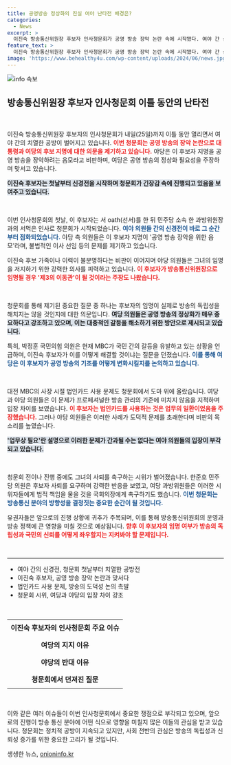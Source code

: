 ```yaml
---
title: 공영방송 정상화의 진실 여야 난타전 배경은?
categories:
  - News
excerpt: >
  이진숙 방송통신위원장 후보자 인사청문회가 공영 방송 장악 논란 속에 시작됐다. 여야 간 신경전과 시위가 오가는 가운데, 후보자의 법인카드 사용 문제도 도마 위에 올랐다. 과연 이 갈등의 결말은? 클릭해서 자세한 내용을 확인하세요!
feature_text: >
  이진숙 방송통신위원장 후보자 인사청문회가 공영 방송 장악 논란 속에 시작됐다. 여야 간 신경전과 시위가 오가는 가운데, 후보자의 법인카드 사용 문제도 도마 위에 올랐다. 과연 이 갈등의 결말은? 클릭해서 자세한 내용을 확인하세요!
image: 'https://www.behealthy4u.com/wp-content/uploads/2024/06/news.jpg'
---
```


<p><img src="https://www.behealthy4u.com/wp-content/uploads/2024/06/news.jpg" alt="info 속보" /></p>

<h2 data-ke-size="size26">방송통신위원장 후보자 인사청문회 이틀 동안의 난타전</h2>

<p data-ke-size="size16">&nbsp;</p>

<p>이진숙 방송통신위원장 후보자의 인사청문회가 내일(25일)까지 이틀 동안 열리면서 여야 간의 치열한 공방이 벌어지고 있습니다. <b><span style="color: #ee2323;">이번 청문회는 공영 방송의 장악 논란으로 대통령과 여당의 후보 지명에 대한 의문을 제기하고 있습니다.</span></b> 야당은 이 후보자 지명을 공영 방송을 장악하려는 음모라고 비판하며, 여당은 공영 방송의 정상화 필요성을 주장하며 맞서고 있습니다. </p>

<p><b><span style="background-color: #21538527;">이진숙 후보자는 첫날부터 신경전을 시작하며 청문회가 긴장감 속에 진행되고 있음을 보여주고 있습니다.</span></b> </p>

<p data-ke-size="size16">&nbsp;</p>

<p>이번 인사청문회의 첫날, 이 후보자는 서 oath(선서)를 한 뒤 민주당 소속 한 과방위원장과의 서먹은 인사로 청문회가 시작되었습니다. <b><span style="color: #1a5490;">여야 의원들 간의 신경전이 바로 그 순간부터 점화되었습니다.</span></b> 야당 측 의원들은 이 후보자 지명이 '공영 방송 장악을 위한 음모'라며, 불법적인 이사 선임 등의 문제를 제기하고 있습니다. </p>

<p>이진숙 후보 가족이나 이력이 불분명하다는 비판이 이어지며 야당 의원들은 그녀의 임명을 저지하기 위한 강력한 의사를 피력하고 있습니다. <b><span style="color: #ee2323;">이 후보자가 방송통신위원장으로 임명될 경우 '제3의 이동관'이 될 것이라는 주장도 나왔습니다.</span></b> </p>

<p data-ke-size="size16">&nbsp;</p>

<p>청문회를 통해 제기된 중요한 질문 중 하나는 후보자의 임명이 실제로 방송의 독립성을 해치지는 않을 것인지에 대한 의문입니다. <b><span style="background-color: #21538527;">여당 의원들은 공영 방송의 정상화가 매우 중요하다고 강조하고 있으며, 이는 대중적인 갈등을 해소하기 위한 방안으로 제시되고 있습니다.</span></b></p>

<p>특히, 박정훈 국민의힘 의원은 현재 MBC가 국민 간의 갈등을 유발하고 있는 상황을 언급하며, 이진숙 후보자가 이를 어떻게 해결할 것이냐는 질문을 던졌습니다. <b><span style="color: #1a5490;">이를 통해 여당은 이 후보자가 공영 방송의 기조를 어떻게 변화시킬지를 논의하고 있습니다.</span></b> </p>

<p data-ke-size="size16">&nbsp;</p>

<p>대전 MBC의 사장 시절 법인카드 사용 문제도 청문회에서 도마 위에 올랐습니다. 여당과 야당 의원들은 이 문제가 프로페셔널한 방송 관리의 기준에 미치지 않음을 지적하며 입장 차이를 보였습니다. <b><span style="color: #ee2323;">이 후보자는 법인카드를 사용하는 것은 업무의 일환이었음을 주장했습니다.</span></b> 그러나 야당 의원들은 이러한 사례가 도덕적 문제를 초래한다며 비판의 목소리를 높였습니다.</p>

<p><b><span style="background-color: #21538527;">'업무상 필요'란 설명으로 이러한 문제가 간과될 수는 없다는 여야 의원들의 입장이 부각되고 있습니다.</span></b></p>

<p data-ke-size="size16">&nbsp;</p>

<p>청문회 전이나 진행 중에도 그녀의 사퇴를 촉구하는 시위가 벌어졌습니다. 한준호 민주당 의원은 후보자 사퇴를 요구하며 강력한 반응을 보였고, 여당 과방위원들은 이러한 시위자들에게 법적 책임을 물을 것을 국회의장에게 촉구하기도 했습니다. <b><span style="color: #1a5490;">이번 청문회는 방송통신 분야의 방향성을 결정짓는 중요한 순간이 될 것입니다.</span></b></p>

<p>유권자들은 앞으로의 진행 상황에 귀추가 주목되며, 이를 통해 방송통신위원회의 운영과 방송 정책에 큰 영향을 미칠 것으로 예상됩니다. <b><span style="color: #ee2323;">향후 이 후보자의 임명 여부가 방송의 독립성과 국민의 신뢰를 어떻게 좌우할지는 지켜봐야 할 문제입니다.</span></b></p>

<p data-ke-size="size16">&nbsp;</p>

<hr>

<ul>
    <li>여야 간의 신경전, 청문회 첫날부터 치열한 공방전</li>
    <li>이진숙 후보자, 공영 방송 장악 논란과 맞서다</li>
    <li>법인카드 사용 문제, 방송의 도덕성 논의 촉발</li>
    <li>청문회 시위, 여당과 야당의 입장 차이 강조</li>
</ul>

<p data-ke-size="size16">&nbsp;</p>

<table style="width: 100%; border-collapse: collapse;">
    <tr style="height: 40px;">
        <td style="text-align: center; height: 17px;"><b>이진숙 후보자의 인사청문회 주요 이슈</b></td>
    </tr>
    <tr style="height: 40px;">
        <td style="text-align: center; height: 17px;"><b>여당의 지지 이유</b></td>
    </tr>
    <tr style="height: 40px;">
        <td style="text-align: center; height: 17px;"><b>야당의 반대 이유</b></td>
    </tr>
    <tr style="height: 40px;">
        <td style="text-align: center; height: 17px;"><b>청문회에서 던져진 질문</b></td>
    </tr>
</table>

<p data-ke-size="size16">&nbsp;</p>

<p>이와 같은 여러 이슈들이 이번 인사청문회에서 중요한 쟁점으로 부각되고 있으며, 앞으로의 진행이 방송 통신 분야에 어떤 식으로 영향을 미칠지 많은 이들의 관심을 받고 있습니다. 청문회는 정치적 공방이 지속되고 있지만, 사회 전반의 관심은 방송의 독립성과 신뢰성 증가를 위한 중요한 고리가 될 것입니다.</p>
생생한 뉴스, <a href="https://onioninfo.kr" rel="dofollow">onioninfo.kr</a>


